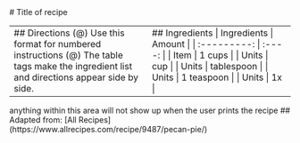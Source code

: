 <title>Webpage title</title>
# Title of recipe
<table>
    <tr>
        <td>
## Directions
(@) Use this format for numbered instructions
(@) The table tags make the ingredient list and directions appear side by side.
    </td>
    <td>
## Ingredients
| Ingredients | Amount |
| :---------: | :----: |
| Item | 1 cups |
| Units | cup |
| Units | tablespoon |
| Units | 1 teaspoon |
| Units | 1x |
    </td>
    </tr>
</table>


<div class="noprint">
    anything within this area will not show up when the user prints the recipe
## Adapted from: [All Recipes](https://www.allrecipes.com/recipe/9487/pecan-pie/)
</div>